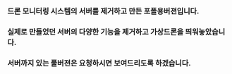 ### 드론 모니터링 시스템의 서버를 제거하고 만든 포폴용버젼입니다. 
### 실제로 만들었던 서버의 다양한 기능을 제거하고 가상드론을 띄워놓았습니다.
### 서버까지 있는 풀버젼은 요청하시면 보여드리도록 하겠습니다.
